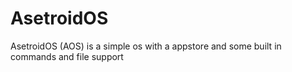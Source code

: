 # AsetroidOS
AsetroidOS (AOS) is a simple os with a appstore
and some built in commands and file support
